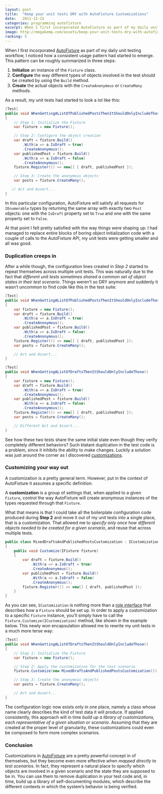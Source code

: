 ```yaml
---
layout: post
title:  "Keep your unit tests DRY with AutoFixture Customizations"
date:   2011-12-15
categories: programming autofixture
excerpt: When I first incorporated AutoFixture as part of my daily unit testing workflow, I noticed how a consistent usage pattern had started to emerge. Multiple tests shared the same context, which had to be initialized in exactly the same way over and over again. Luckily, AutoFixture customizations offer an elegant way out of this unnecessary duplication.
image: http://megakemp.com/assets/keep-your-unit-tests-dry-with-autofixture-customizations/autofixturelogo.png
ranking: 5
---
```


When I first incorporated [AutoFixture][1] as part of my daily unit testing workflow, I noticed how a consistent usage pattern had started to emerge.
This pattern can be roughly summarized in three steps:

  1. **Initialize** an instance of the `Fixture` class.
  2. **Configure** the way different types of objects involved in the test should be created by using the `Build` method.
  3. **Create** the actual objects with the `CreateAnonymous` or `CreateMany` methods.

As a result, my unit tests had started to look a lot like this:

```csharp
[Test]
public void WhenGettingAListOfPublishedPostsThenItShouldOnlyIncludeThose()
{
    // Step 1: Initialize the Fixture
    var fixture = new Fixture();

    // Step 2: Configure the object creation
    var draft = fixture.Build()
        .With(a => a.IsDraft = true)
        .CreateAnonymous();
    var publishedPost = fixture.Build()
        .With(a => a.IsDraft = false)
        .CreateAnonymous();
    fixture.Register(() => new[] { draft, publishedPost });

    // Step 3: Create the anonymous objects
    var posts = fixture.CreateMany();

   // Act and Assert...
}
```

In this particular configuration, AutoFixture will satisfy all requests for `IEnumerable` types by returning the same array with exactly two `Post` objects: one with the `IsDraft` property set to `True` and one with the same property set to `False`.

At that point I felt pretty satisfied with the way things were shaping up: I had managed to replace entire blocks of boring object initialization code with a couple of calls to the AutoFixture API, my unit tests were getting smaller and all was good.

### Duplication creeps in

After a while though, the configuration lines created in _Step 2_ started to repeat themselves across multiple unit tests. This was naturally due to the fact that *different unit tests sometimes shared a common set of object states in their test scenario*. Things weren’t so DRY anymore and suddenly it wasn’t uncommon to find code like this in the test suite:

```csharp
[Test]
public void WhenGettingAListOfPublishedPostsThenItShouldOnlyIncludeThose()
{
    var fixture = new Fixture();
    var draft = fixture.Build()
        .With(a => a.IsDraft = true)
        .CreateAnonymous();
    var publishedPost = fixture.Build()
        .With(a => a.IsDraft = false)
        .CreateAnonymous();
    fixture.Register(() => new[] { draft, publishedPost });
    var posts = fixture.CreateMany();

    // Act and Assert...
}

[Test]
public void WhenGettingAListOfDraftsThenItShouldOnlyIncludeThose()
{
    var fixture = new Fixture();
    var draft = fixture.Build()
        .With(a => a.IsDraft = true)
        .CreateAnonymous();
    var publishedPost = fixture.Build()
        .With(a => a.IsDraft = false)
        .CreateAnonymous();
    fixture.Register(() => new[] { draft, publishedPost });
    var posts = fixture.CreateMany();

    // Different Act and Assert...
}
```

See how these two tests share the same initial state even though they verify completely different behaviors? Such blatant duplication in the test code is a problem, since it inhibits the ability to make changes.
Luckily a solution was just around the corner as I discovered [customizations][2].

### Customizing your way out

A customization is a pretty general term. However, put in the context of AutoFixture it assumes a specific definition:

<div class="note">
<p>
<i class="fa fa-book fa-2x pull-left"></i>
A <strong>customization</strong> is a group of settings that, when applied to a given <code>Fixture</code>, control the way AutoFixture will create anonymous instances of the types requested through that <code>Fixture</code>.
</p>
</div>

What that means is that I could take all the boilerplate configuration code produced during **Step 2** and move it out of my unit tests into a single place, that is a customization. That allowed me to *specify only once how different objects needed to be created for a given scenario*, and reuse that across multiple tests.

```csharp
public class MixedDraftsAndPublishedPostsCustomization : ICustomization
{
    public void Customize(IFixture fixture)
    {
        var draft = fixture.Build()
            .With(a => a.IsDraft = true)
            .CreateAnonymous();
        var publishedPost = fixture.Build()
            .With(a => a.IsDraft = false)
            .CreateAnonymous();
        fixture.Register(() => new[] { draft, publishedPost });
    }
}
```

As you can see, `ICustomization` is nothing more than a [role interface][3] that describes how a `Fixture` should be set up. In order to apply a customization to a specific `Fixture` instance, you’ll simply have to call the `Fixture.Customize(ICustomization)` method, like shown in the example below.
This newly won encapsulation allowed me to rewrite my unit tests in a much more terse way:

```csharp
[Test]
public void WhenGettingAListOfDraftsThenItShouldOnlyIncludeThose()
{
    // Step 1: Initialize the Fixture
    var fixture = new Fixture();

    // Step 2: Apply the customization for the test scenario
    fixture.Customize(new MixedDraftsAndPublishedPostsCustomization());

    // Step 3: Create the anonymous objects
    var posts = fixture.CreateMany();

    // Act and Assert...
}
```

The configuration logic now exists only in one place, namely a class whose name clearly describes the kind of test data it will produce.
If applied consistently, this approach will in time *build up a library of customizations, each representative of a given situation or scenario*. Assuming that they are created at the proper level of granularity, these customizations could even be composed to form more complex scenarios.

### Conclusion

Customizations in [AutoFixture][1] are a pretty powerful concept in of themselves, but they become even more effective when *mapped directly to test scenarios*. In fact, they represent a natural place to specify which objects are involved in a given scenario and the state they are supposed to be in. You can use them to remove duplication in your test code and, in time, build up a library of self-documenting modules, which describe the different contexts in which the system’s behavior is being verified.

[1]: http://github.com/autofixture
[2]: http://blog.ploeh.dk/2011/03/18/EncapsulatingAutoFixtureCustomizations.aspx
[3]: http://martinfowler.com/bliki/RoleInterface.html
